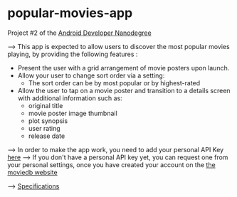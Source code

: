 # popular-movies-app

Project #2 of the [Android Developer Nanodegree](https://eu.udacity.com/course/android-developer-nanodegree-by-google--nd801)

--> This app is expected to allow users to discover the most popular movies playing, by providing the following features :

- Present the user with a grid arrangement of movie posters upon launch.
- Allow your user to change sort order via a setting:
  - The sort order can be by most popular or by highest-rated
- Allow the user to tap on a movie poster and transition to a details screen with additional information such as:
  - original title
  - movie poster image thumbnail
  - plot synopsis
  - user rating
  - release date

--> In order to make the app work, you need to add your personal API Key [here](https://github.com/younes-makhtoum/popular-movies-app/blob/master/app/src/main/java/com/example/android/popularmovies/services/UrlBuilder.java)
--> If you don't have a personal API key yet, you can request one from your personal settings, once you have created your account on the [the moviedb website](https://www.themoviedb.org/account/signup)

--> [Specifications](https://review.udacity.com/#!/rubrics/66/view)
